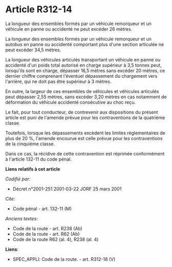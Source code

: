 # Article R312-14

La longueur des ensembles formés par un véhicule remorqueur et un véhicule en panne ou accidenté ne peut excéder 26 mètres.

La longueur des ensembles formés par un véhicule remorqueur et un autobus en panne ou accidenté comportant plus d'une section
articulée ne peut excéder 34,5 mètres.

La longueur des véhicules articulés transportant un véhicule en panne ou accidenté d'un poids total autorisé en charge
supérieur à 3,5 tonnes peut, lorsqu'ils sont en charge, dépasser 16,5 mètres sans excéder 20 mètres, ce dernier chiffre
comprenant l'éventuel dépassement du chargement vers l'arrière, qui ne doit pas être supérieur à 3 mètres.

En outre, la largeur de ces ensembles de véhicules et véhicules articulés peut dépasser 2,55 mètres, sans excéder 3,20 mètres
en cas notamment de déformation du véhicule accidenté consécutive au choc reçu.

Le fait, pour tout conducteur, de contrevenir aux dispositions du présent article est puni de l'amende prévue pour les
contraventions de la quatrième classe.

Toutefois, lorsque les dépassements excèdent les limites réglementaires de plus de 20 %, l'amende encourue est celle prévue
pour les contraventions de la cinquième classe.

Dans ce cas, la récidive de cette contravention est réprimée conformément à l'article 132-11 du code pénal.

**Liens relatifs à cet article**

_Codifié par_:

  - Décret n°2001-251 2001-03-22 JORF 25 mars 2001

_Cite_:

  - Code pénal - art. 132-11 (M)

_Anciens textes_:

  - Code de la route - art. R238 (Ab)
  - Code de la route - art. R62 (Ab)
  - Code de la route R62 (al. 4), R238 (al. 4)

**Liens**:

  - SPEC_APPLI: Code de la route. - art. R312-18 (V)
